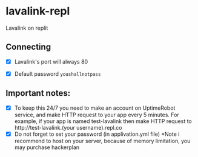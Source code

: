 # lavalink-repl
Lavalink on replit

## Connecting
- [x] Lavalink's port will always 80
- [x] Default password `youshallnotpass`
 

## Important notes:
- [x] To keep this 24/7 you need to make an account on UptimeRobot service, and make HTTP request to your app every 5 minutes. For example, if your app is named test-lavalink then make HTTP request to http://test-lavalink.(your username).repl.co
- [x] Do not forget to set your password (in applivation.yml file)
*Note i recommend to host on your server, because of memory limitation, you may purchase hackerplan 
